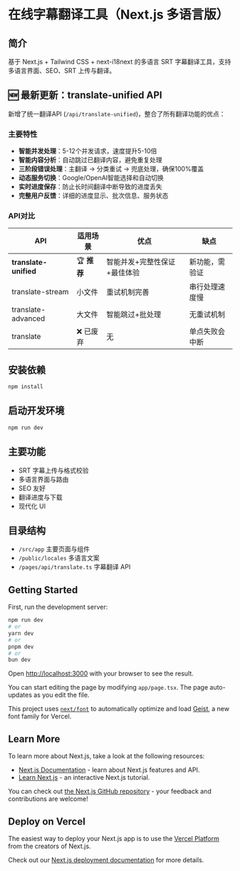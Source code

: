 # 在线字幕翻译工具（Next.js 多语言版）

## 简介
基于 Next.js + Tailwind CSS + next-i18next 的多语言 SRT 字幕翻译工具，支持多语言界面、SEO、SRT 上传与翻译。

## 🆕 最新更新：translate-unified API

新增了统一翻译API (`/api/translate-unified`)，整合了所有翻译功能的优点：

### 主要特性
- **智能并发处理**：5-12个并发请求，速度提升5-10倍
- **智能内容分析**：自动跳过已翻译内容，避免重复处理  
- **三阶段错误处理**：主翻译 → 分类重试 → 兜底处理，确保100%覆盖
- **动态服务切换**：Google/OpenAI智能选择和自动切换
- **实时进度保存**：防止长时间翻译中断导致的进度丢失
- **完整用户反馈**：详细的进度显示、批次信息、服务状态

### API对比
| API | 适用场景 | 优点 | 缺点 |
|-----|---------|------|------|
| **translate-unified** | 🏆 **推荐** | 智能并发+完整性保证+最佳体验 | 新功能，需验证 |
| translate-stream | 小文件 | 重试机制完善 | 串行处理速度慢 |
| translate-advanced | 大文件 | 智能跳过+批处理 | 无重试机制 |
| translate | ❌ 已废弃 | 无 | 单点失败会中断 |

## 安装依赖
```bash
npm install
```

## 启动开发环境
```bash
npm run dev
```

## 主要功能
- SRT 字幕上传与格式校验
- 多语言界面与路由
- SEO 友好
- 翻译进度与下载
- 现代化 UI

## 目录结构
- `/src/app` 主要页面与组件
- `/public/locales` 多语言文案
- `/pages/api/translate.ts` 字幕翻译 API

## Getting Started

First, run the development server:

```bash
npm run dev
# or
yarn dev
# or
pnpm dev
# or
bun dev
```

Open [http://localhost:3000](http://localhost:3000) with your browser to see the result.

You can start editing the page by modifying `app/page.tsx`. The page auto-updates as you edit the file.

This project uses [`next/font`](https://nextjs.org/docs/app/building-your-application/optimizing/fonts) to automatically optimize and load [Geist](https://vercel.com/font), a new font family for Vercel.

## Learn More

To learn more about Next.js, take a look at the following resources:

- [Next.js Documentation](https://nextjs.org/docs) - learn about Next.js features and API.
- [Learn Next.js](https://nextjs.org/learn) - an interactive Next.js tutorial.

You can check out [the Next.js GitHub repository](https://github.com/vercel/next.js) - your feedback and contributions are welcome!

## Deploy on Vercel

The easiest way to deploy your Next.js app is to use the [Vercel Platform](https://vercel.com/new?utm_medium=default-template&filter=next.js&utm_source=create-next-app&utm_campaign=create-next-app-readme) from the creators of Next.js.

Check out our [Next.js deployment documentation](https://nextjs.org/docs/app/building-your-application/deploying) for more details.
